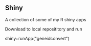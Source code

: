 ## Shiny

A collection of some of my R shiny apps

Download to local reposititory and run 

shiny::runApp("geneidconvert")

